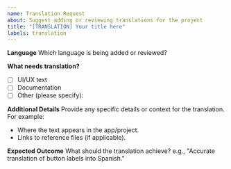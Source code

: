 ```yaml
---
name: Translation Request
about: Suggest adding or reviewing translations for the project
title: "[TRANSLATION] Your title here"
labels: translation
---
```


**Language**
Which language is being added or reviewed?

**What needs translation?**

- [ ] UI/UX text
- [ ] Documentation
- [ ] Other (please specify):

**Additional Details**
Provide any specific details or context for the translation. For example:

- Where the text appears in the app/project.
- Links to reference files (if applicable).

**Expected Outcome**
What should the translation achieve? e.g., "Accurate translation of button labels into Spanish."
